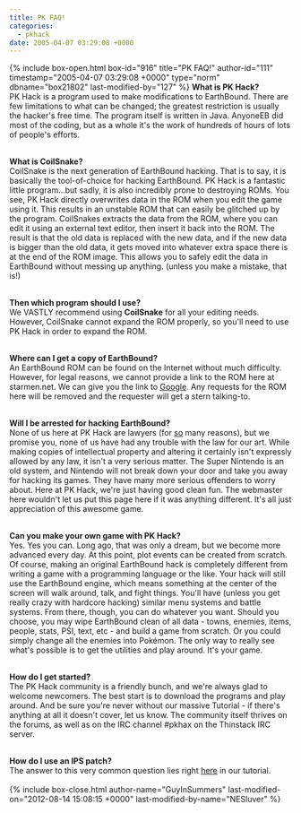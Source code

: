 ```yaml
---
title: PK FAQ!
categories:
  - pkhack
date: 2005-04-07 03:29:08 +0000
---
```

{% include box-open.html box-id="916" title="PK FAQ!" author-id="111" timestamp="2005-04-07 03:29:08 +0000" type="norm" dbname="box21802" last-modified-by="127" %}
<b>What is PK Hack?</b><br />
PK Hack is a program used to make modifications to EarthBound. There are few limitations to what can be changed; the greatest restriction is usually the hacker's free time. The program itself is written in Java. AnyoneEB did most of the coding, but as a whole it's the work of hundreds of hours of lots of people's efforts.<br /><br />

<b>What is CoilSnake?</b><br />
CoilSnake is the next generation of EarthBound hacking. That is to say, it is basically the tool-of-choice for hacking EarthBound. PK Hack is a fantastic little program...but sadly, it is also incredibly prone to destroying ROMs. You see, PK Hack directly overwrites data in the ROM when you edit the game using it. This results in an unstable ROM that can easily be glitched up by the program. CoilSnakes extracts the data from the ROM, where you can edit it using an external text editor, then insert it back into the ROM. The result is that the old data is replaced with the new data, and if the new data is bigger than the old data, it gets moved into whatever extra space there is at the end of the ROM image. This allows you to safely edit the data in EarthBound without messing up anything. (unless you make a mistake, that is!)<br /><br />

<b>Then which program should I use?</b><br />
We VASTLY recommend using <b>CoilSnake</b> for all your editing needs. However, CoilSnake cannot expand the ROM properly, so you'll need to use PK Hack in order to expand the ROM.<br /><br />

<b>Where can I get a copy of EarthBound?</b><br />
An EarthBound ROM can be found on the Internet without much difficulty. However, for legal reasons, we cannot provide a link to the ROM here at starmen.net. We can give you the link to <a href="http://www.google.com">Google</a>. Any requests for the ROM here will be removed and the requester will get a stern talking-to.<br /><br />

<b>Will I be arrested for hacking EarthBound?</b><br />
None of us here at PK Hack are lawyers (for <a href="http://ii.starmen.net/pkfire">so</a> many reasons), but we promise you, none of us have had any trouble with the law for our art. While making copies of intellectual property and altering it certainly isn't expressly allowed by any law, it isn't a very serious matter. The Super Nintendo is an old system, and Nintendo will not break down your door and take you away for hacking its games. They have many more serious offenders to worry about. Here at PK Hack, we're just having good clean fun. The webmaster here wouldn't let us put this page here if it was anything different. It's all just appreciation of this awesome game.<br /><br />

<b>Can you make your own game with PK Hack?</b><br />
Yes. Yes you can. Long ago, that was only a dream, but we become more advanced every day. At this point, plot events can be created from scratch. Of course, making an original EarthBound hack is completely different from writing a game with a programming language or the like. Your hack will still use the EarthBound engine, which means something at the center of the screen will walk around, talk, and fight things. You'll have (unless you get really crazy with hardcore hacking) similar menu systems and battle systems. From there, though, you can do whatever you want. Should you choose, you may wipe EarthBound clean of all data - towns, enemies, items, people, stats, PSI, text, etc - and build a game from scratch. Or you could simply change all the enemies into Pokémon. The only way to really see what's possible is to get the utilities and play around. It's your game.<br /><br />

<b>How do I get started?</b><br />
The PK Hack community is a friendly bunch, and we're always glad to welcome newcomers. The best start is to download the programs and play around. And be sure you're never without our massive Tutorial - if there's anything at all it doesn't cover, let us know. The community itself thrives on the forums, as well as on the IRC channel #pkhax on the Thinstack IRC server. <br /><br />

<b>How do I use an IPS patch?</b><br />
The answer to this very common question lies right <a href="http://starmen.net/pkhack/pk_docs/ips.txt">here</a> in our tutorial.<br /><br />
{% include box-close.html author-name="GuyInSummers" last-modified-on="2012-08-14 15:08:15 +0000" last-modified-by-name="NESluver" %}
